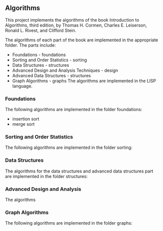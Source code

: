 ## Algorithms 
This project implements the algorithms of the book Introduction to Algorithms, third edition, by Thomas H. Cormen, Charles E. Leiserson, Ronald L. Rivest, and Clifford Stein.

The algorithms of each part of the book are implemented in the appropriate folder. The parts include:
  - Foundations - foundations
  - Sorting and Order Statistics - sorting
  - Data Structures - structures
  - Advanced Design and Analysis Techniques - design
  - Advanced Data Structures - structures
  - Graph Algorithms - graphs
The algorithms are implemented in the LISP language.

### Foundations
The following algorithms are implemented in the folder foundations:
  - insertion sort
  - merge sort
  
### Sorting and Order Statistics
The following algorithms are implemented in the folder sorting:

### Data Structures
The algorithms for the data structures and advanced data structures part are implemented in the folder structures:

### Advanced Design and Analysis
The algorithms

### Graph Algorithms
The following algorithms are implemented in the folder graphs: